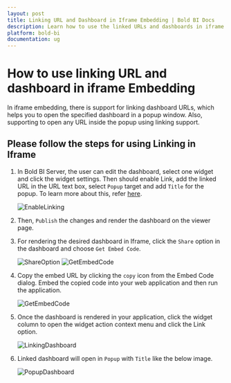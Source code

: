 ```yaml
---
layout: post
title: Linking URL and Dashboard in Iframe Embedding | Bold BI Docs
description: Learn how to use the linked URLs and dashboards in iframe embedding from Bold BI Server. Also, learn how to open any linked URL inside the popup instead a tab.
platform: bold-bi
documentation: ug
---
```


# How to use linking URL and dashboard in iframe Embedding
In iframe embedding, there is support for linking dashboard URLs, which helps you to open the specified dashboard in a popup window. Also, supporting to open any URL inside the popup using linking support.

## Please follow the steps for using Linking in Iframe
1. In Bold BI Server, the user can edit the dashboard, select one widget and click the widget settings. Then should enable Link, add the linked URL in the URL text box, select `Popup` target and add `Title` for the popup. To learn more about this, refer [here](/cloud-bi/visualizing-data/working-with-widgets/linking-urls-and-dashboards/#pop-up).

    ![EnableLinking](/bold-bi-docs/static/assets/embedded/faq/images/enable_linking_propertypanel.png)

2. Then, `Publish` the changes and render the dashboard on the viewer page.

3. For rendering the desired dashboard in Iframe, click the `Share` option in the dashboard and choose `Get Embed Code`.

    ![ShareOption](/bold-bi-docs/static/assets/embedded/faq/images/click_share_option_dshboard.png) 
    ![GetEmbedCode](/bold-bi-docs/static/assets/embedded/faq/images/click_get_embed_code.png) 

4. Copy the embed URL by clicking the `copy` icon from the Embed Code dialog. Embed the copied code into your web application and then run the application.

    ![GetEmbedCode](/bold-bi-docs/static/assets/embedded/faq/images/copy_embed_code_url.png)

5.	Once the dashboard is rendered in your application, click the widget column to open the widget action context menu and click the Link option.

    ![LinkingDashboard](/bold-bi-docs/static/assets/embedded/faq/images/click_linking_option_dashboard.png)

6.	Linked dashboard will open in `Popup` with `Title` like the below image.

    ![PopupDashboard](/bold-bi-docs/static/assets/embedded/faq/images/get_popup_dashboard.png)